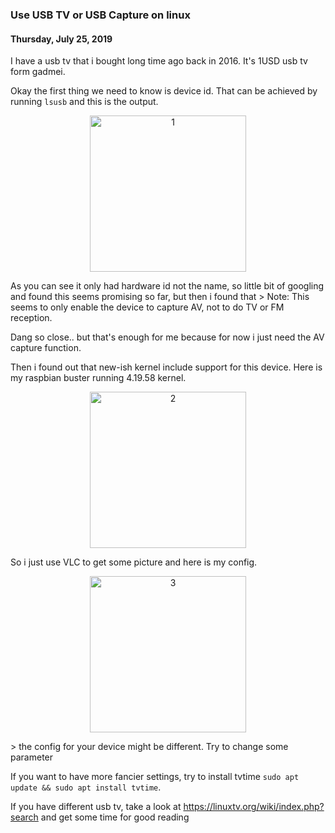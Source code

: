 ### **Use USB TV or USB Capture on linux**
#### Thursday, July 25, 2019
I have a usb tv that i bought long time ago back in 2016. It's 1USD usb tv form gadmei.

Okay the first thing we need to know is device id. That can be achieved by running `lsusb` 
and this is the output.
<p align="center">
	<img src="./posts/2019-07-25-use-usb-tv-or-usb-capture-on-linux/1.png" height="250px" alt="1">
</p>
As you can see it only had hardware id not the name, so little bit of googling and found this 
<https://www.linuxtv.org/wiki/index.php/Gadmei_USB_TVBox_UTV382_(id_0x1f71:0x3301)> 
seems promising so far, but then i found that 
> Note: This seems to only enable the device to capture AV, not to do TV or FM reception.

Dang so close.. but that's enough for me because for now i just need the AV capture function. 

Then i found out that new-ish kernel include support for this device. Here is my raspbian 
buster running 4.19.58 kernel.
<p align="center">
	<img src="./posts/2019-07-25-use-usb-tv-or-usb-capture-on-linux/2.png" height="250px" alt="2">
</p>

So i just use VLC to get some picture and here is my config.
<p align="center">
	<img src="./posts/2019-07-25-use-usb-tv-or-usb-capture-on-linux/3.png" height="250px" alt="3">
</p>
> the config for your device might be different. Try to change some parameter

If you want to have more fancier settings, try to install tvtime `sudo apt update && sudo apt install tvtime`.

If you have different usb tv, take a look at <https://linuxtv.org/wiki/index.php?search> and 
get some time for good reading